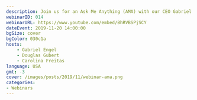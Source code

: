 ```yaml
---
description: Join us for an Ask Me Anything (AMA) with our CEO Gabriel Engel. Gabriel will be answering your questions live and discussing current developments, product launches and much much more. Join us in the <a class="button--link" href="https://open.rocket.chat/group/QwTZ7pSZscxJntYuQ">webinar channel</a> at our open server.
webinarID: 014
webinarURL: https://www.youtube.com/embed/BhRVBSPjSCY
dateEvent: 2019-11-20 14:00:00
bgSize: cover
bgColor: 030c1a
hosts:
    - Gabriel Engel
    - Douglas Gubert
    - Carolina Freitas
language: USA
gmt: -3
cover: /images/posts/2019/11/webinar-ama.png
categories:
- Webinars
---
```

